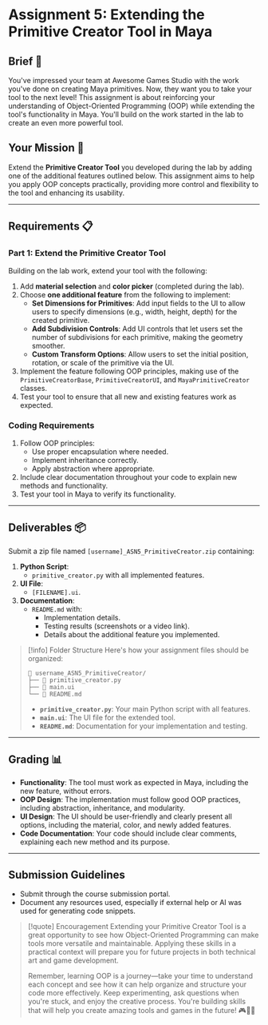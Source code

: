 # Assignment 5: Extending the Primitive Creator Tool in Maya

## Brief 💼
You've impressed your team at Awesome Games Studio with the work you've done on creating Maya primitives. Now, they want you to take your tool to the next level! This assignment is about reinforcing your understanding of Object-Oriented Programming (OOP) while extending the tool's functionality in Maya. You'll build on the work started in the lab to create an even more powerful tool.

## Your Mission 🎯
Extend the **Primitive Creator Tool** you developed during the lab by adding one of the additional features outlined below. This assignment aims to help you apply OOP concepts practically, providing more control and flexibility to the tool and enhancing its usability.

---
## Requirements 📋

### Part 1: Extend the Primitive Creator Tool
Building on the lab work, extend your tool with the following:
1. Add **material selection** and **color picker** (completed during the lab).
2. Choose **one additional feature** from the following to implement:
   - **Set Dimensions for Primitives**: Add input fields to the UI to allow users to specify dimensions (e.g., width, height, depth) for the created primitive.
   - **Add Subdivision Controls**: Add UI controls that let users set the number of subdivisions for each primitive, making the geometry smoother.
   - **Custom Transform Options**: Allow users to set the initial position, rotation, or scale of the primitive via the UI.
3. Implement the feature following OOP principles, making use of the `PrimitiveCreatorBase`, `PrimitiveCreatorUI`, and `MayaPrimitiveCreator` classes.
4. Test your tool to ensure that all new and existing features work as expected.

### Coding Requirements
1. Follow OOP principles:
   - Use proper encapsulation where needed.
   - Implement inheritance correctly.
   - Apply abstraction where appropriate.
2. Include clear documentation throughout your code to explain new methods and functionality.
3. Test your tool in Maya to verify its functionality.

---
## Deliverables 📦
Submit a zip file named `[username]_ASN5_PrimitiveCreator.zip` containing:

1. **Python Script**:
   - `primitive_creator.py` with all implemented features.
2. **UI File**:
   - `[FILENAME].ui`.
3. **Documentation**:
   - `README.md` with:
     - Implementation details.
     - Testing results (screenshots or a video link).
     - Details about the additional feature you implemented.

> [!info] Folder Structure
> Here's how your assignment files should be organized:
> ```
> 📁 username_ASN5_PrimitiveCreator/
> ├── 📄 primitive_creator.py
> ├── 📄 main.ui
> └── 📄 README.md
> ```
> 
> - **`primitive_creator.py`**: Your main Python script with all features.
> - **`main.ui`**: The UI file for the extended tool.
> - **`README.md`**: Documentation for your implementation and testing.

---
## Grading 📊
- **Functionality**: The tool must work as expected in Maya, including the new feature, without errors.
- **OOP Design**: The implementation must follow good OOP practices, including abstraction, inheritance, and modularity.
- **UI Design**: The UI should be user-friendly and clearly present all options, including the material, color, and newly added features.
- **Code Documentation**: Your code should include clear comments, explaining each new method and its purpose.

---
## Submission Guidelines
- Submit through the course submission portal.
- Document any resources used, especially if external help or AI was used for generating code snippets.

> [!quote] Encouragement
> Extending your Primitive Creator Tool is a great opportunity to see how Object-Oriented Programming can make tools more versatile and maintainable. Applying these skills in a practical context will prepare you for future projects in both technical art and game development.
>
> Remember, learning OOP is a journey—take your time to understand each concept and see how it can help organize and structure your code more effectively. Keep experimenting, ask questions when you're stuck, and enjoy the creative process. You're building skills that will help you create amazing tools and games in the future! 🎮🔧✨

